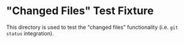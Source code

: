 # "Changed Files" Test Fixture

This directory is used to test the "changed files" functionality (i.e.
`git status` integration).
